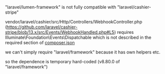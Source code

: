 "laravel/lumen-framework" is not fully compatible with "laravel/cashier-stripe"

vendor/laravel/cashier/src/Http/Controllers/WebhookController.php
(https://github.com/laravel/cashier-stripe/blob/13.x/src/Events/WebhookHandled.php#L5) requires Illuminate\Foundation\Events\Dispatchable which is not described in the required section of [composer.json](https://github.com/laravel/cashier-stripe/blob/13.x/composer.json)

we can't simply require "laravel/framework" because it has own helpers etc.

so the dependence is temporary hard-coded (v8.80.0 of "laravel/framework")
